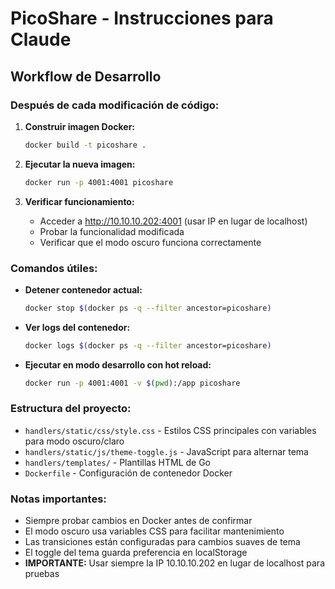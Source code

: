 # PicoShare - Instrucciones para Claude

## Workflow de Desarrollo

### Después de cada modificación de código:

1. **Construir imagen Docker:**
   ```bash
   docker build -t picoshare .
   ```

2. **Ejecutar la nueva imagen:**
   ```bash
   docker run -p 4001:4001 picoshare
   ```

3. **Verificar funcionamiento:**
   - Acceder a http://10.10.10.202:4001 (usar IP en lugar de localhost)
   - Probar la funcionalidad modificada
   - Verificar que el modo oscuro funciona correctamente

### Comandos útiles:

- **Detener contenedor actual:**
  ```bash
  docker stop $(docker ps -q --filter ancestor=picoshare)
  ```

- **Ver logs del contenedor:**
  ```bash
  docker logs $(docker ps -q --filter ancestor=picoshare)
  ```

- **Ejecutar en modo desarrollo con hot reload:**
  ```bash
  docker run -p 4001:4001 -v $(pwd):/app picoshare
  ```

### Estructura del proyecto:

- `handlers/static/css/style.css` - Estilos CSS principales con variables para modo oscuro/claro
- `handlers/static/js/theme-toggle.js` - JavaScript para alternar tema
- `handlers/templates/` - Plantillas HTML de Go
- `Dockerfile` - Configuración de contenedor Docker

### Notas importantes:

- Siempre probar cambios en Docker antes de confirmar
- El modo oscuro usa variables CSS para facilitar mantenimiento
- Las transiciones están configuradas para cambios suaves de tema
- El toggle del tema guarda preferencia en localStorage
- **IMPORTANTE:** Usar siempre la IP 10.10.10.202 en lugar de localhost para pruebas